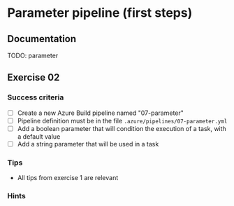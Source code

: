 # Parameter pipeline (first steps)

## Documentation

TODO: parameter

## Exercise 02

### Success criteria

- [ ] Create a new Azure Build pipeline named "07-parameter"
- [ ] Pipeline definition must be in the file `.azure/pipelines/07-parameter.yml`
- [ ] Add a boolean parameter that will condition the execution of a task, with a default value
- [ ] Add a string parameter that will be used in a task

### Tips

- All tips from exercise 1 are relevant

### Hints

